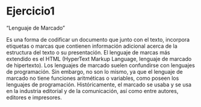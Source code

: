 # Ejercicio1
“Lenguaje de Marcado”

Es una forma de codificar un documento que junto con el texto, incorpora etiquetas o marcas que contienen información adicional acerca de la estructura del texto o su presentación.
El lenguaje de marcas más extendido es el HTML (HyperText Markup Language, lenguaje de marcado de hipertexto).
Los lenguajes de marcado suelen confundirse con lenguajes de programación. Sin embargo, no son lo mismo, ya que el lenguaje de marcado no tiene funciones aritméticas o variables, como poseen los lenguajes de programación. Históricamente, el marcado se usaba y se usa en la industria editorial y de la comunicación, así como entre autores, editores e impresores.
